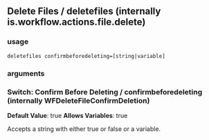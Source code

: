
## Delete Files / deletefiles (internally is.workflow.actions.file.delete)


### usage
`deletefiles confirmbeforedeleting=[string|variable]`

### arguments
### Switch: Confirm Before Deleting / confirmbeforedeleting (internally WFDeleteFileConfirmDeletion)
**Default Value**: true
**Allows Variables**: true


Accepts a string with either true or false
or a variable.
